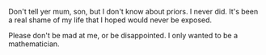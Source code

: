 Don't tell yer mum, son, but I don't know about priors.  I never did.  It's been a real shame of my life that I hoped would never be exposed.

Please don't be mad at me, or be disappointed. I only wanted to be a mathematician.

